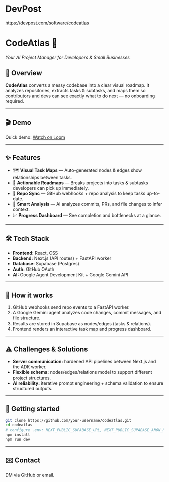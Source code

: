 
# DevPost
https://devpost.com/software/codeatlas

# CodeAtlas 🚀  
*Your AI Project Manager for Developers & Small Businesses*

## 🌟 Overview
**CodeAtlas** converts a messy codebase into a clear visual roadmap. It analyzes repositories, extracts tasks & subtasks, and maps them so contributors and devs can see exactly what to do next — no onboarding required.

---

## 🎬 Demo
Quick demo: [Watch on Loom](https://www.loom.com/share/088c442123af41ea960082b175d372f9?sid=bfed1b06-f595-47c2-884a-ffa2982d487b)


---

## ✨ Features

* 🗺️ **Visual Task Maps** — Auto-generated nodes & edges show relationships between tasks.
* 🧭 **Actionable Roadmaps** — Breaks projects into tasks & subtasks developers can pick up immediately.
* 🔁 **Repo Sync** — GitHub webhooks + repo analysis to keep tasks up-to-date.
* 🤖 **Smart Analysis** — AI analyzes commits, PRs, and file changes to infer context.
* 📈 **Progress Dashboard** — See completion and bottlenecks at a glance.

---

## 🛠️ Tech Stack

* **Frontend:** React, CSS
* **Backend:** Next.js (API routes) + FastAPI worker
* **Database:** Supabase (Postgres)
* **Auth:** GitHub OAuth
* **AI:** Google Agent Development Kit + Google Gemini API

---

## 🚀 How it works

1. GitHub webhooks send repo events to a FastAPI worker.
2. A Google Gemini agent analyzes code changes, commit messages, and file structure.
3. Results are stored in Supabase as nodes/edges (tasks & relations).
4. Frontend renders an interactive task map and progress dashboard.

---

## ⚠️ Challenges & Solutions

* **Server communication:** hardened API pipelines between Next.js and the ADK worker.
* **Flexible schema:** nodes/edges/relations model to support different project structures.
* **AI reliability:** iterative prompt engineering + schema validation to ensure structured outputs.

---

## 🧭 Getting started

```bash
git clone https://github.com/your-username/codeatlas.git
cd codeatlas
# configure .env: NEXT_PUBLIC_SUPABASE_URL, NEXT_PUBLIC_SUPABASE_ANON_KEY, GITHUB_CLIENT_ID, GEMINI_API_KEY, etc.
npm install
npm run dev
```

---

## ✉️ Contact

DM via GitHub or email.

```
```

